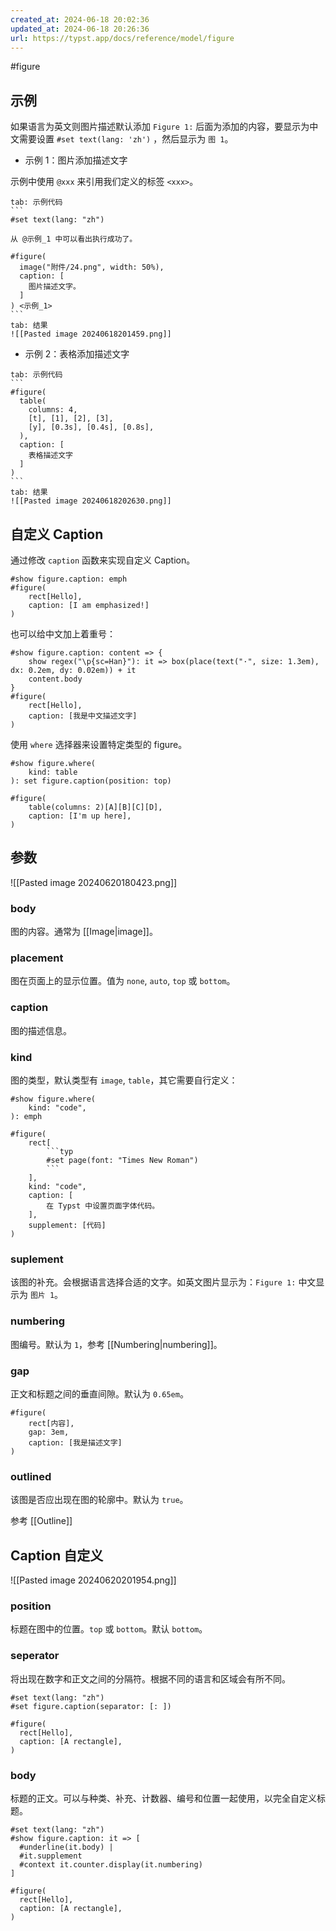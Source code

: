 ```yaml
---
created_at: 2024-06-18 20:02:36
updated_at: 2024-06-18 20:26:36
url: https://typst.app/docs/reference/model/figure
---
```

#figure

## 示例

如果语言为英文则图片描述默认添加 `Figure 1:` 后面为添加的内容，要显示为中文需要设置 `#set text(lang: 'zh')` ，然后显示为 `图 1`。

- 示例 1：图片添加描述文字

示例中使用 `@xxx` 来引用我们定义的标签 `<xxx>`。

````tab
tab: 示例代码
```
#set text(lang: "zh")

从 @示例_1 中可以看出执行成功了。

#figure(
  image("附件/24.png", width: 50%),
  caption: [
    图片描述文字。
  ]
) <示例_1>
```
tab: 结果
![[Pasted image 20240618201459.png]]
````

- 示例 2：表格添加描述文字

````tab
tab: 示例代码
```
#figure(
  table(
    columns: 4,
    [t], [1], [2], [3],
    [y], [0.3s], [0.4s], [0.8s],
  ),
  caption: [
    表格描述文字
  ]
)
```
tab: 结果
![[Pasted image 20240618202630.png]]
````

## 自定义 Caption

通过修改 `caption` 函数来实现自定义 Caption。

```typst
#show figure.caption: emph
#figure(
	rect[Hello],
	caption: [I am emphasized!]
)
```

也可以给中文加上着重号：

```typst
#show figure.caption: content => {
    show regex("\p{sc=Han}"): it => box(place(text("·", size: 1.3em), dx: 0.2em, dy: 0.02em)) + it
    content.body
}
#figure(
    rect[Hello],
    caption: [我是中文描述文字]
)
```

使用 `where` 选择器来设置特定类型的 figure。

```typst
#show figure.where(
    kind: table
): set figure.caption(position: top)

#figure(
    table(columns: 2)[A][B][C][D],
    caption: [I'm up here],
)
```

## 参数

![[Pasted image 20240620180423.png]]

### body

图的内容。通常为 [[Image|image]]。

### placement

图在页面上的显示位置。值为 `none`, `auto`, `top` 或 `bottom`。

### caption

图的描述信息。

### kind

图的类型，默认类型有 `image`, `table`，其它需要自行定义：

```typst
#show figure.where(
    kind: "code",
): emph

#figure(
    rect[
        ```typ
        #set page(font: "Times New Roman")
        ```
    ],
    kind: "code",
    caption: [
        在 Typst 中设置页面字体代码。
    ],
    supplement: [代码]
)
```

### suplement

该图的补充。会根据语言选择合适的文字。如英文图片显示为：`Figure 1:` 中文显示为 `图片 1`。

### numbering

图编号。默认为 `1`，参考 [[Numbering|numbering]]。

### gap

正文和标题之间的垂直间隙。默认为 `0.65em`。

```typst
#figure(
    rect[内容],
    gap: 3em,
    caption: [我是描述文字]
)
```

### outlined

该图是否应出现在图的轮廓中。默认为 `true`。

参考 [[Outline]]

## Caption 自定义

![[Pasted image 20240620201954.png]]

### position

标题在图中的位置。`top` 或 `bottom`。默认 `bottom`。

### seperator

将出现在数字和正文之间的分隔符。根据不同的语言和区域会有所不同。

```typst
#set text(lang: "zh")
#set figure.caption(separator: [: ])

#figure(
  rect[Hello],
  caption: [A rectangle],
)
```

### body

标题的正文。可以与种类、补充、计数器、编号和位置一起使用，以完全自定义标题。

```typst
#set text(lang: "zh")
#show figure.caption: it => [
  #underline(it.body) |
  #it.supplement
  #context it.counter.display(it.numbering)
]

#figure(
  rect[Hello],
  caption: [A rectangle],
)
```
